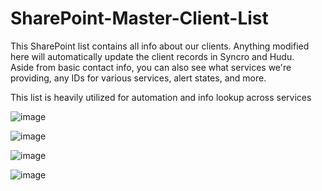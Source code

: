 # SharePoint-Master-Client-List

This SharePoint list contains all info about our clients.  Anything modified here will automatically update the client records in Syncro and Hudu.  
Aside from basic contact info, you can also see what services we're providing, any IDs for various services, alert states, and more.

This list is heavily utilized for automation and info lookup across services

![image](https://user-images.githubusercontent.com/49880736/125802489-5d7b04f6-0025-4c25-8b97-a28cb59120e2.png)

![image](https://user-images.githubusercontent.com/49880736/125802621-2feed523-3d22-46dc-b751-ff62ca0cc778.png)

![image](https://user-images.githubusercontent.com/49880736/125802774-64e96898-8540-4f5d-9824-9a614bb35427.png)

![image](https://user-images.githubusercontent.com/49880736/125803987-dd9806a8-e6c6-41cf-880f-697e8f835d52.png)
